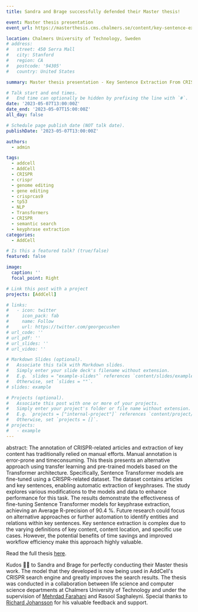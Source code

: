 ```yaml
---
title: Sandra and Brage successfully defended their Master thesis!

event: Master thesis presentation
event_url: https://masterthesis.cms.chalmers.se/content/key-sentence-extraction-crispr-cas9-articles-using-sentence-transformers

location: Chalmers University of Technology, Sweden
# address:
#   street: 450 Serra Mall
#   city: Stanford
#   region: CA
#   postcode: '94305'
#   country: United States

summary: Master thesis presentation - Key Sentence Extraction From CRISPR-Cas9 Articles Using Sentence Transformers

# Talk start and end times.
#   End time can optionally be hidden by prefixing the line with `#`.
date: '2023-05-07T13:00:00Z'
date_end: '2023-05-07T15:00:00Z'
all_day: false

# Schedule page publish date (NOT talk date).
publishDate: '2023-05-07T13:00:00Z'

authors:
  - admin

tags:
  - addcell
  - AddCell
  - CRISPR
  - crispr
  - genome editing
  - gene editing
  - crisprcas9
  - tp53
  - NLP
  - Transformers
  - CRISPR
  - semantic search
  - keyphrase extraction
categories:
  - AddCell

# Is this a featured talk? (true/false)
featured: false

image:
  caption: ''
  focal_point: Right

# Link this post with a project
projects: [AddCell]

# links:
#   - icon: twitter
#     icon_pack: fab
#     name: Follow
#     url: https://twitter.com/georgecushen
# url_code: ''
# url_pdf: ''
# url_slides: ''
# url_video: ''

# Markdown Slides (optional).
#   Associate this talk with Markdown slides.
#   Simply enter your slide deck's filename without extension.
#   E.g. `slides = "example-slides"` references `content/slides/example-slides.md`.
#   Otherwise, set `slides = ""`.
# slides: example

# Projects (optional).
#   Associate this post with one or more of your projects.
#   Simply enter your project's folder or file name without extension.
#   E.g. `projects = ["internal-project"]` references `content/project/deep-learning/index.md`.
#   Otherwise, set `projects = []`.
# projects:
#   - example
---
```


<!-- {{% callout note %}}
Click on the **Slides** button above to view the built-in slides feature.
{{% /callout %}}

Slides can be added in a few ways:

- **Create** slides using Hugo Blox Builder's [_Slides_](https://docs.hugoblox.com/reference/content-types/) feature and link using `slides` parameter in the front matter of the talk file
- **Upload** an existing slide deck to `static/` and link using `url_slides` parameter in the front matter of the talk file
- **Embed** your slides (e.g. Google Slides) or presentation video on this page using [shortcodes](https://docs.hugoblox.com/reference/markdown/).

Further event details, including [page elements](https://docs.hugoblox.com/reference/markdown/) such as image galleries, can be added to the body of this page. -->

abstract: The annotation of CRISPR-related articles and extraction of key content has traditionally relied on manual efforts. Manual annotation is error-prone and timeconsuming. This thesis presents an alternative approach using transfer learning and pre-trained models based on the Transformer architecture. Specifically, Sentence Transformer models are fine-tuned using a CRISPR-related dataset. The dataset contains articles and key sentences, enabling automatic extraction of keyphrases. The study explores various modifications to the models and data to enhance performance for this task. The results demonstrate the effectiveness of fine-tuning Sentence Transformer models for keyphrase extraction, achieving an Average R-precision of 90.4 %. Future research could focus on alternative approaches or further automation to identify entities and relations within key sentences. Key sentence extraction is complex due to the varying definitions of key content, content location, and specific use cases. However, the potential benefits of time savings and improved workflow efficiency make this approach highly valuable.

Read the full thesis [here](https://odr.chalmers.se/server/api/core/bitstreams/4e0d5aaa-0c6b-4d28-8d6d-a8825690bc43/content).

Kudos 👏🏻 to Sandra and Brage for perfectly conducting their Master thesis work. The model that they developed is now being used in AddCell's CRISPR search engine and greatly improves the search results.
The thesis was conducted in a collaboration between life science and computer science departments at Chalmers University of Technology and under the supervision of [Mehrdad Farahani](https://www.chalmers.se/en/persons/mehrdadf/) and Rasool Saghaleyni. Special thanks to [Richard Johansson](https://www.cse.chalmers.se/~richajo/) for his valuable feedback and support.
